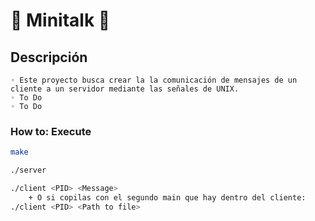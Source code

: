 # 🏢 Minitalk 🚶

## Descripción
	◦ Este proyecto busca crear la la comunicación de mensajes de un cliente a un servidor mediante las señales de UNIX.
	◦ To Do
	◦ To Do

### How to: Execute

```bash
make
```

```bash
./server
```

```bash
./client <PID> <Message>
	+ O si copilas con el segundo main que hay dentro del cliente:
./client <PID> <Path to file>
```

